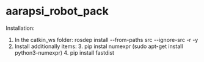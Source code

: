 # aarapsi_robot_pack

Installation:
  1. In the catkin_ws folder: rosdep install --from-paths src --ignore-src -r -y
  2. Install additionally items:
    3. pip instal numexpr (sudo apt-get install python3-numexpr)
    4. pip install fastdist
